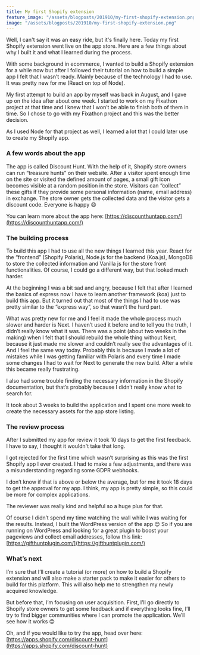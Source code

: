 ```yaml
---
title: My first Shopify extension
feature_image: "/assets/blogposts/201910/my-first-shopify-extension.png"
image: "/assets/blogposts/201910/my-first-shopify-extension.png"
---
```


Well, I can't say it was an easy ride, but it's finally here. Today my first Shopify extension went live on the app store. Here are a few things about why I built it and what I learned during the process.

<!-- more -->
With some background in ecommerce, I wanted to build a Shopify extension for a while now but after I followed their tutorial on how to build a simple app I felt that I wasn’t ready. Mainly because of the technology I had to use. It was pretty new for me (React on top of Node).

My first attempt to build an app by myself was back in August, and I gave up on the idea after about one week. I started to work on my Fixathon project at that time and I knew that I won’t be able to finish both of them in time. So I chose to go with my Fixathon project and this was the better decision.

As I used Node for that project as well, I learned a lot that I could later use to create my Shopify app.

### A few words about the app

The app is called Discount Hunt. With the help of it, Shopify store owners can run “treasure hunts” on their website. After a visitor spent enough time on the site or visited the defined amount of pages, a small gift icon becomes visible at a random position in the store. Visitors can “collect” these gifts if they provide some personal information (name, email address) in exchange. The store owner gets the collected data and the visitor gets a discount code. Everyone is happy 😄

You can learn more about the app here: [https://discounthuntapp.com/](https://discounthuntapp.com/)

### The building process

To build this app I had to use all the new things I learned this year. React for the “frontend” (Shopify Polaris), Node.js for the backend (Koa.js), MongoDB to store the collected information and Vanilla js for the store front functionalities. Of course, I could go a different way, but that looked much harder.

At the beginning I was a bit sad and angry, because I felt that after I learned the basics of express now I have to learn another framework (koa) just to build this app. But it turned out that most of the things I had to use was pretty similar to the “express way”, so that wasn’t the hard part.

What was pretty new for me and I feel it made the whole process much slower and harder is Next. I haven’t used it before and to tell you the truth, I didn’t really know what it was. There was a point (about two weeks in the making) when I felt that I should rebuild the whole thing without Next, because it just made me slower and couldn’t really see the advantages of it. And I feel the same way today. Probably this is because I made a lot of mistakes while I was getting familiar with Polaris and every time I made some changes I had to wait for Next to generate the new build. After a while this became really frustrating.

I also had some trouble finding the necessary information in the Shopify documentation, but that’s probably because I didn’t really know what to search for.

It took about 3 weeks to build the application and I spent one more week to create the necessary assets for the app store listing.

### The review process

After I submitted my app for review it took 10 days to get the first feedback. I have to say, I thought it wouldn't take that long.

I got rejected for the first time which wasn’t surprising as this was the first Shopify app I ever created. I had to make a few adjustments, and there was a misunderstanding regarding some GDPR webhooks.

I don’t know if that is above or below the average, but for me it took 18 days to get the approval for my app. I think, my app is pretty simple, so this could be more for complex applications.

The reviewer was really kind and helpful so a huge plus for that.

Of course I didn’t spend my time watching the wall while I was waiting for the results. Instead, I built the WordPress version of the app 😊 So if you are running on WordPress and looking for a great plugin to boost your pageviews and collect email addresses, follow this link: [https://gifthuntplugin.com/](https://gifthuntplugin.com/)

### What’s next

I’m sure that I’ll create a tutorial (or more) on how to build a Shopify extension and will also make a starter pack to make it easier for others to build for this platform. This will also help me to strengthen my newly acquired knowledge.

But before that, I’m focusing on user acquisition. First, I’ll go directly to Shopify store owners to get some feedback and if everything looks fine, I’ll try to find bigger communities where I can promote the application. We’ll see how it works 😊

Oh, and if you would like to try the app, head over here: [https://apps.shopify.com/discount-hunt](https://apps.shopify.com/discount-hunt)